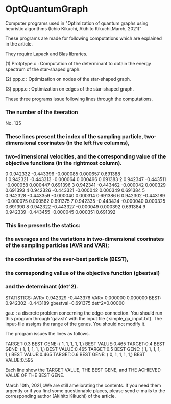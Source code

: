 # OptQuantumGraph
Computer programs used in "Optimization of quantum graphs using heuristic algorithms (Ichio Kikuchi, Akihito Kikuchi,March, 2021)"

These programs are made for following computations which are explained in the article. 

They require Lapack and Blas libraries.

(1) Protptype.c : Computation of the determinant to obtain the energy spectrum of the star-shaped graph.

(2) ppp.c : Optimization on nodes of the star-shaped graph.

(3) pppp.c : Optimization on edges of the star-shaped graph. 


These  three programs issue following lines through the computations.

### The number of the iteeration
 No. 135
### These lines present the index of the sampling particle, two-dimensional coorinates (in the left five columns),
### two-dimensional velocities, and the corresponding value of the objective functions (in the rightmost column).
0 0.942332 -0.443396 -0.000085 0.000657 0.691388  
1 0.942321 -0.443313 -0.000064 0.000496 0.691383
2 0.942347 -0.443511 -0.000058 0.000447 0.691396
3 0.942341 -0.443462 -0.000042 0.000329 0.691393
4 0.942326 -0.443321 -0.000042 0.000349 0.691384
5 0.942328 -0.443359 -0.000040 0.000314 0.691386
6 0.942302 -0.443189 -0.000075 0.000562 0.691375
7 0.942335 -0.443424 -0.000040 0.000325 0.691390
8 0.942322 -0.443327 -0.000049 0.000392 0.691384
9 0.942339 -0.443455 -0.000045 0.000351 0.691392

### This line presents the statics: 
### the averages and the variations in two-dimensional coorinates of the sampling particles (AVR and VAR); 
### the coordinates of the ever-best particle (BEST), 
### the corresponding vallue of the objective function (gbestval)
### and the determinant (det^2). 
STATISTICS: AVR=  0.942329  -0.443376  VAR= 0.000000  0.000000 BEST: 0.942302 -0.443189 gbestval=0.691375 det^2=0.00000




ga.c : a discrete problem concerning the edge-connection.
You should run this program through 'gav.sh' with the input file ( simple_ga_input.txt).
The input-file assigns the range of the genes. You should not modify it.

The program issues the lines as follows. 

TARGET:0.3 BEST GENE: ( 1, 1, 1, 1, 1,) BEST VALUE:0.465
TARGET:0.4 BEST GENE: ( 1, 1, 1, 1, 1,) BEST VALUE:0.465
TARGET:0.5 BEST GENE: ( 1, 1, 1, 1, 1,) BEST VALUE:0.465
TARGET:0.6 BEST GENE: ( 0, 1, 1, 1, 1,) BEST VALUE:0.595

Each line show the TARGET VALUE, THE BEST GENE, and THE ACHIEVED VALUE OF THE BEST GENE.




March 10th, 2021,cWe are still ameliorating the contents. 
If you need them urgently or if you find some questionable places,
please send e-mails to the corresponding author (Akihito Kikuchi) of the article.
